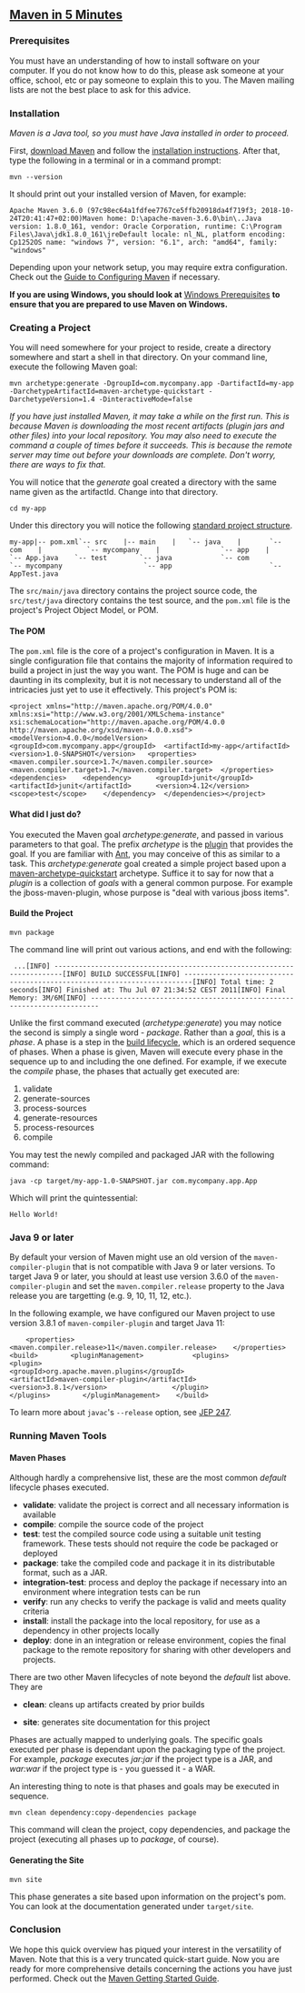 ## [Maven in 5 Minutes](https://maven.apache.org/guides/getting-started/maven-in-five-minutes.html)

### Prerequisites

You must have an understanding of how to install software on your computer. If you do not know how to do this, please ask someone at your office, school, etc or pay someone to explain this to you. The Maven mailing lists are not the best place to ask for this advice.

### Installation

*Maven is a Java tool, so you must have Java installed in order to proceed.*

First, [download Maven](https://maven.apache.org/download.html) and follow the [installation instructions](https://maven.apache.org/install.html). After that, type the following in a terminal or in a command prompt:

```
mvn --version
```

It should print out your installed version of Maven, for example:

```
Apache Maven 3.6.0 (97c98ec64a1fdfee7767ce5ffb20918da4f719f3; 2018-10-24T20:41:47+02:00)Maven home: D:\apache-maven-3.6.0\bin\..Java version: 1.8.0_161, vendor: Oracle Corporation, runtime: C:\Program Files\Java\jdk1.8.0_161\jreDefault locale: nl_NL, platform encoding: Cp1252OS name: "windows 7", version: "6.1", arch: "amd64", family: "windows"
```

Depending upon your network setup, you may require extra configuration. Check out the [Guide to Configuring Maven](https://maven.apache.org/guides/mini/guide-configuring-maven.html) if necessary.

**If you are using Windows, you should look at** [Windows Prerequisites](https://maven.apache.org/guides/getting-started/windows-prerequisites.html) **to ensure that you are prepared to use Maven on Windows.**

### Creating a Project

You will need somewhere for your project to reside, create a directory somewhere and start a shell in that directory. On your command line, execute the following Maven goal:

```
mvn archetype:generate -DgroupId=com.mycompany.app -DartifactId=my-app -DarchetypeArtifactId=maven-archetype-quickstart -DarchetypeVersion=1.4 -DinteractiveMode=false
```

*If you have just installed Maven, it may take a while on the first run. This is because Maven is downloading the most recent artifacts (plugin jars and other files) into your local repository. You may also need to execute the command a couple of times before it succeeds. This is because the remote server may time out before your downloads are complete. Don't worry, there are ways to fix that.*

You will notice that the *generate* goal created a directory with the same name given as the artifactId. Change into that directory.

```
cd my-app
```

Under this directory you will notice the following [standard project structure](https://maven.apache.org/guides/introduction/introduction-to-the-standard-directory-layout.html).

```
my-app|-- pom.xml`-- src    |-- main    |   `-- java    |       `-- com    |           `-- mycompany    |               `-- app    |                   `-- App.java    `-- test        `-- java            `-- com                `-- mycompany                    `-- app                        `-- AppTest.java
```

The `src/main/java` directory contains the project source code, the `src/test/java` directory contains the test source, and the `pom.xml` file is the project's Project Object Model, or POM.

#### The POM

The `pom.xml` file is the core of a project's configuration in Maven. It is a single configuration file that contains the majority of information required to build a project in just the way you want. The POM is huge and can be daunting in its complexity, but it is not necessary to understand all of the intricacies just yet to use it effectively. This project's POM is:

```
<project xmlns="http://maven.apache.org/POM/4.0.0" xmlns:xsi="http://www.w3.org/2001/XMLSchema-instance"  xsi:schemaLocation="http://maven.apache.org/POM/4.0.0 http://maven.apache.org/xsd/maven-4.0.0.xsd">  <modelVersion>4.0.0</modelVersion>   <groupId>com.mycompany.app</groupId>  <artifactId>my-app</artifactId>  <version>1.0-SNAPSHOT</version>   <properties>    <maven.compiler.source>1.7</maven.compiler.source>    <maven.compiler.target>1.7</maven.compiler.target>  </properties>   <dependencies>    <dependency>      <groupId>junit</groupId>      <artifactId>junit</artifactId>      <version>4.12</version>      <scope>test</scope>    </dependency>  </dependencies></project>
```

#### What did I just do?

You executed the Maven goal *archetype:generate*, and passed in various parameters to that goal. The prefix *archetype* is the [plugin](https://maven.apache.org/plugins/index.html) that provides the goal. If you are familiar with [Ant](http://ant.apache.org/), you may conceive of this as similar to a task. This *archetype:generate* goal created a simple project based upon a [maven-archetype-quickstart](https://maven.apache.org/archetypes/maven-archetype-quickstart/) archetype. Suffice it to say for now that a *plugin* is a collection of *goals* with a general common purpose. For example the jboss-maven-plugin, whose purpose is "deal with various jboss items".

#### Build the Project

```
mvn package
```

The command line will print out various actions, and end with the following:

```
 ...[INFO] ------------------------------------------------------------------------[INFO] BUILD SUCCESSFUL[INFO] ------------------------------------------------------------------------[INFO] Total time: 2 seconds[INFO] Finished at: Thu Jul 07 21:34:52 CEST 2011[INFO] Final Memory: 3M/6M[INFO] ------------------------------------------------------------------------
```

Unlike the first command executed (*archetype:generate*) you may notice the second is simply a single word - *package*. Rather than a *goal*, this is a *phase*. A phase is a step in the [build lifecycle](https://maven.apache.org/guides/introduction/introduction-to-the-lifecycle.html), which is an ordered sequence of phases. When a phase is given, Maven will execute every phase in the sequence up to and including the one defined. For example, if we execute the *compile* phase, the phases that actually get executed are:

1. validate
2. generate-sources
3. process-sources
4. generate-resources
5. process-resources
6. compile

You may test the newly compiled and packaged JAR with the following command:

```
java -cp target/my-app-1.0-SNAPSHOT.jar com.mycompany.app.App
```

Which will print the quintessential:

```
Hello World!
```

### Java 9 or later

By default your version of Maven might use an old version of the `maven-compiler-plugin` that is not compatible with Java 9 or later versions. To target Java 9 or later, you should at least use version 3.6.0 of the `maven-compiler-plugin` and set the `maven.compiler.release` property to the Java release you are targetting (e.g. 9, 10, 11, 12, etc.).

In the following example, we have configured our Maven project to use version 3.8.1 of `maven-compiler-plugin` and target Java 11:

```
    <properties>        <maven.compiler.release>11</maven.compiler.release>    </properties>     <build>        <pluginManagement>            <plugins>                <plugin>                    <groupId>org.apache.maven.plugins</groupId>                    <artifactId>maven-compiler-plugin</artifactId>                    <version>3.8.1</version>                </plugin>            </plugins>        </pluginManagement>    </build>
```

To learn more about `javac`'s `--release` option, see [JEP 247](https://openjdk.java.net/jeps/247).

### Running Maven Tools

#### Maven Phases

Although hardly a comprehensive list, these are the most common *default* lifecycle phases executed.

- **validate**: validate the project is correct and all necessary information is available
- **compile**: compile the source code of the project
- **test**: test the compiled source code using a suitable unit testing framework. These tests should not require the code be packaged or deployed
- **package**: take the compiled code and package it in its distributable format, such as a JAR.
- **integration-test**: process and deploy the package if necessary into an environment where integration tests can be run
- **verify**: run any checks to verify the package is valid and meets quality criteria
- **install**: install the package into the local repository, for use as a dependency in other projects locally
- **deploy**: done in an integration or release environment, copies the final package to the remote repository for sharing with other developers and projects.

There are two other Maven lifecycles of note beyond the *default* list above. They are

- **clean**: cleans up artifacts created by prior builds

- **site**: generates site documentation for this project

Phases are actually mapped to underlying goals. The specific goals executed per phase is dependant upon the packaging type of the project. For example, *package* executes *jar:jar* if the project type is a JAR, and *war:war* if the project type is - you guessed it - a WAR.

An interesting thing to note is that phases and goals may be executed in sequence.

```
mvn clean dependency:copy-dependencies package
```

This command will clean the project, copy dependencies, and package the project (executing all phases up to *package*, of course).

#### Generating the Site

```
mvn site
```

This phase generates a site based upon information on the project's pom. You can look at the documentation generated under `target/site`.

### Conclusion

We hope this quick overview has piqued your interest in the versatility of Maven. Note that this is a very truncated quick-start guide. Now you are ready for more comprehensive details concerning the actions you have just performed. Check out the [Maven Getting Started Guide](https://maven.apache.org/guides/getting-started/index.html).